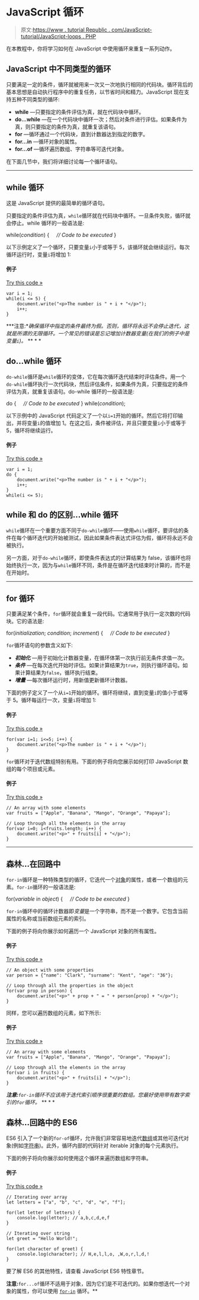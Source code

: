 # JavaScript 循环

> 原文:[https://www . tutorial Republic . com/JavaScript-tutorial/JavaScript-loops . PHP](https://www.tutorialrepublic.com/javascript-tutorial/javascript-loops.php)

在本教程中，你将学习如何在 JavaScript 中使用循环来重复一系列动作。

## JavaScript 中不同类型的循环

只要满足一定的条件，循环就被用来一次又一次地执行相同的代码块。循环背后的基本思想是自动执行程序中的重复任务，以节省时间和精力。JavaScript 现在支持五种不同类型的循环:

*   **while** —只要指定的条件评估为真，就在代码块中循环。
*   **do…while** —在一个代码块中循环一次；然后对条件进行评估。如果条件为真，则只要指定的条件为真，就重复该语句。
*   **for** —循环通过一个代码块，直到计数器达到指定的数字。
*   **for…in** —循环对象的属性。
*   **for…of** —循环遍历数组、字符串等可迭代对象。

在下面几节中，我们将详细讨论每一个循环语句。

* * *

## while 循环

这是 JavaScript 提供的最简单的循环语句。

只要指定的条件评估为真，`while`循环就在代码块中循环。一旦条件失败，循环就会停止。while 循环的一般语法是:

while(*condition*) {
    *// Code to be executed*
}

以下示例定义了一个循环，只要变量`i`小于或等于 5，该循环就会继续运行。每次循环运行时，变量`i`将增加 1:

#### 例子

[Try this code »](../codelab.php?topic=javascript&file=while-loop "Try this code using online Editor")

```
var i = 1;
while(i <= 5) {    
    document.write("<p>The number is " + i + "</p>");
    i++;
}
```

 ***注意:**确保循环中指定的条件最终为假。否则，循环将永远不会停止迭代，这就是所谓的无限循环。一个常见的错误是忘记增加计数器变量(在我们的例子中是变量`i`)。*  ** * *

## do...while 循环

`do-while`循环是`while`循环的变体，它在每次循环迭代结束时评估条件。用一个`do-while`循环执行一次代码块，然后评估条件，如果条件为真，只要指定的条件评估为真，就重复该语句。do-while 循环的一般语法是:

do {
    *// Code to be executed*
}
while(*condition*);

以下示例中的 JavaScript 代码定义了一个以`i=1`开始的循环。然后它将打印输出，并将变量`i`的值增加 1。在这之后，条件被评估，并且只要变量`i`小于或等于 5，循环将继续运行。

#### 例子

[Try this code »](../codelab.php?topic=javascript&file=do-while-loop "Try this code using online Editor")

```
var i = 1;
do {
    document.write("<p>The number is " + i + "</p>");
    i++;
}
while(i <= 5);
```

## while 和 do 的区别...while 循环

`while`循环在一个重要方面不同于`do-while`循环——使用`while`循环，要评估的条件在每个循环迭代的开始被测试，因此如果条件表达式评估为假，循环将永远不会被执行。

另一方面，对于`do-while`循环，即使条件表达式的计算结果为 false，该循环也将始终执行一次，因为与`while`循环不同，条件是在循环迭代结束时计算的，而不是在开始时。

* * *

## for 循环

只要满足某个条件，`for`循环就会重复一段代码。它通常用于执行一定次数的代码块。它的语法是:

for(*initialization*; *condition*; *increment*) {
    *// Code to be executed*
}

`for`循环语句的参数含义如下:

*   ***初始化*** —用于初始化计数器变量，在循环体第一次执行前无条件求值一次。
*   ***条件*** —在每次迭代开始时评估。如果计算结果为`true`，则执行循环语句。如果计算结果为`false`，循环执行结束。
*   ***增量*** —每次循环运行时，用新值更新循环计数器。

下面的例子定义了一个从`i=1`开始的循环。循环将继续，直到变量`i`的值小于或等于 5。循环每运行一次，变量`i`将增加 1:

#### 例子

[Try this code »](../codelab.php?topic=javascript&file=for-loop "Try this code using online Editor")

```
for(var i=1; i<=5; i++) {
    document.write("<p>The number is " + i + "</p>");
}
```

`for`循环对于迭代数组特别有用。下面的例子将向您展示如何打印 JavaScript 数组的每个项目或元素。

#### 例子

[Try this code »](../codelab.php?topic=javascript&file=iterate-over-an-array-using-for-loop "Try this code using online Editor")

```
// An array with some elements
var fruits = ["Apple", "Banana", "Mango", "Orange", "Papaya"];

// Loop through all the elements in the array 
for(var i=0; i<fruits.length; i++) {
    document.write("<p>" + fruits[i] + "</p>");
}
```

* * *

## 森林...在回路中

`for-in`循环是一种特殊类型的循环，它迭代一个[对象](javascript-objects.php)的属性，或者一个数组的元素。`for-in`循环的一般语法是:

for(*variable* in *object*) {
    *// Code to be executed*
}

`for-in`循环中的循环计数器即*变量*是一个字符串，而不是一个数字。它包含当前属性的名称或当前数组元素的索引。

下面的例子将向你展示如何遍历一个 JavaScript 对象的所有属性。

#### 例子

[Try this code »](../codelab.php?topic=javascript&file=for-in-loop "Try this code using online Editor")

```
// An object with some properties 
var person = {"name": "Clark", "surname": "Kent", "age": "36"};

// Loop through all the properties in the object  
for(var prop in person) {  
    document.write("<p>" + prop + " = " + person[prop] + "</p>"); 
}
```

同样，您可以遍历数组的元素，如下所示:

#### 例子

[Try this code »](../codelab.php?topic=javascript&file=iterate-over-an-array-using-for-in-loop "Try this code using online Editor")

```
// An array with some elements
var fruits = ["Apple", "Banana", "Mango", "Orange", "Papaya"];

// Loop through all the elements in the array 
for(var i in fruits) {  
    document.write("<p>" + fruits[i] + "</p>");
}
```

 ***注意:**`for-in`循环不应该用于迭代索引顺序很重要的数组。您最好使用带有数字索引的`for`循环。*  ** * *

## 森林...回路中的 ES6

ES6 引入了一个新的`for-of`循环，允许我们非常容易地迭代[数组](javascript-arrays.php)或其他可迭代对象(例如[字符串](javascript-strings.php))。此外，循环内部的代码针对 iterable 对象的每个元素执行。

下面的例子将向你展示如何使用这个循环来遍历数组和字符串。

#### 例子

[Try this code »](../codelab.php?topic=javascript&file=es6-for-of-loop "Try this code using online Editor")

```
// Iterating over array
let letters = ["a", "b", "c", "d", "e", "f"];

for(let letter of letters) {
    console.log(letter); // a,b,c,d,e,f
}

// Iterating over string
let greet = "Hello World!";

for(let character of greet) {
    console.log(character); // H,e,l,l,o, ,W,o,r,l,d,!
}
```

要了解 ES6 的其他特性，请查看 JavaScript ES6 特性章节。

**注意:**`for...of`循环不适用于对象，因为它们是不可迭代的。如果你想迭代一个对象的属性，你可以使用 [`for-in`](javascript-loops.php#for-in) 循环。**